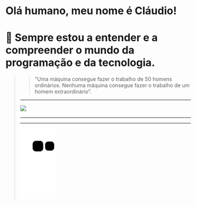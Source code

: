 # Olá humano, meu nome é Cláudio!
# 👀 Sempre estou a entender e a compreender o mundo da programação e da tecnologia.

<blockquote>

> “Uma máquina consegue fazer o trabalho de 50 homens ordinários. Nenhuma máquina consegue fazer o trabalho de um homem extraordinário”.

 ----------------------------------------------------------------------------------------------------------------------------------------------------------------------------------

  
  <a href="https://discord.gg/pDbY76q8Qf" target="_blank"><img src="https://img.shields.io/badge/Discord-7289DA?style=for-the-badge&logo=discord&logoColor=white" target="_blank"></a> 
 
<!---
Claudio-Francisco-Dos-Santos-Junior/Claudio-Francisco-Dos-Santos-Junior is a ✨ special ✨ repository because its `README.md` (this file) appears on your GitHub profile.
You can click the Preview link to take a look at your changes.
--->
 
 
 ----------------------------------------------------------------------------------------------------------------------------------------------------------------------------------
 ----------------------------------------------------------------------------------------------------------------------------------------------------------------------------------

   ![Snake animation](https://github.com/rafaballerini/rafaballerini/blob/output/github-contribution-grid-snake.svg)
